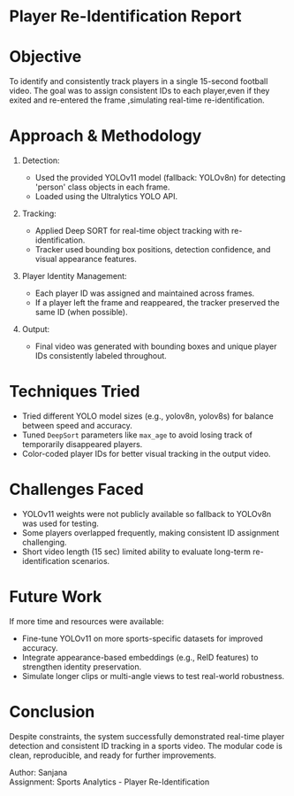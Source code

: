 # Player Re-Identification Report 

# Objective

To identify and consistently track players in a single 15-second football video. The goal was to assign consistent IDs to each player,even if they exited and re-entered the frame ,simulating real-time re-identification.
# Approach & Methodology

1. Detection:
   - Used the provided YOLOv11 model (fallback: YOLOv8n) for detecting 'person' class objects in each frame.
   - Loaded using the Ultralytics YOLO API.

2. Tracking:
   - Applied Deep SORT for real-time object tracking with re-identification.
   - Tracker used bounding box positions, detection confidence, and visual appearance features.

3. Player Identity Management:
   - Each player ID was assigned and maintained across frames.
   - If a player left the frame and reappeared, the tracker preserved the same ID (when possible).

4. Output:
   - Final video was generated with bounding boxes and unique player IDs consistently labeled throughout.


# Techniques Tried

- Tried different YOLO model sizes (e.g., yolov8n, yolov8s) for balance between speed and accuracy.
- Tuned `DeepSort` parameters like `max_age` to avoid losing track of temporarily disappeared players.
- Color-coded player IDs for better visual tracking in the output video.

# Challenges Faced

- YOLOv11 weights were not publicly available so fallback to YOLOv8n was used for testing.
- Some players overlapped frequently, making consistent ID assignment challenging.
- Short video length (15 sec) limited ability to evaluate long-term re-identification scenarios.

# Future Work

If more time and resources were available:
- Fine-tune YOLOv11 on more sports-specific datasets for improved accuracy.
- Integrate appearance-based embeddings (e.g., ReID features) to strengthen identity preservation.
- Simulate longer clips or multi-angle views to test real-world robustness.

# Conclusion

Despite constraints, the system successfully demonstrated real-time player detection and consistent ID tracking in a sports video. The modular code is clean, reproducible, and ready for further improvements.


Author: Sanjana  
Assignment: Sports Analytics - Player Re-Identification  
